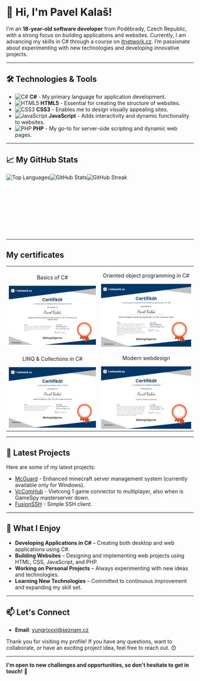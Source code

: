 # 👋 Hi, I'm Pavel Kalaš!

I'm an **18-year-old software developer** from Poděbrady, Czech Republic, with a strong focus on building applications and websites. Currently, I am advancing my skills in C# through a course on [itnetwork.cz](https://itnetwork.cz). I’m passionate about experimenting with new technologies and developing innovative projects.

---

## 🛠️ Technologies & Tools

- ![C#](https://img.shields.io/badge/C%23-%23-00599C?style=for-the-badge&logo=csharp&logoColor=white) **C#** - My primary language for application development.
- ![HTML5](https://img.shields.io/badge/HTML5-%23E34F26?style=for-the-badge&logo=html5&logoColor=white) **HTML5** - Essential for creating the structure of websites.
- ![CSS3](https://img.shields.io/badge/CSS3-%231572B6?style=for-the-badge&logo=css3&logoColor=white) **CSS3** - Enables me to design visually appealing sites.
- ![JavaScript](https://img.shields.io/badge/JavaScript-%23F7DF1C?style=for-the-badge&logo=javascript&logoColor=black) **JavaScript** - Adds interactivity and dynamic functionality to websites.
- ![PHP](https://img.shields.io/badge/PHP-%23777BB4?style=for-the-badge&logo=php&logoColor=white) **PHP** - My go-to for server-side scripting and dynamic web pages.

---

## 📈 My GitHub Stats

<div style="display: flex; flex-wrap: wrap;">
  <img src="https://github-readme-stats.vercel.app/api/top-langs/?username=pavelkalas&layout=compact&theme=radical&hide=css,html" alt="Top Languages" height="160px">
  <img src="https://github-readme-stats.vercel.app/api?username=pavelkalas&show_icons=true&theme=radical" alt="GitHub Stats" height="160px">
  <img src="https://github-readme-streak-stats.herokuapp.com/?user=pavelkalas&theme=radical" alt="GitHub Streak" height="160px">
</div>

---

## My certificates

<div align="center">
  <table>
    <tr>
      <td align="center">
        <p>Basics of C#</p>
        <img src="https://github.com/pavelkalas/pavelkalas/blob/main/CSHARP_BASICS.png" alt="Basics of C#" width="400"/>
      </td>
      <td align="center">
        <p>Oriented object programming in C#</p>
        <img src="https://github.com/pavelkalas/pavelkalas/blob/main/OOP_CSHARP_CERTIFIKAT.png" alt="OOP in C#" width="400"/>
      </td>
    </tr>
    <tr>
      <td align="center">
        <p>LINQ & Collections in C#</p>
        <img src="https://github.com/pavelkalas/pavelkalas/blob/main/LINQ_AND_COLECTIONS_CSHARP.png" alt="LINQ and Collections in C#" width="400"/>
      </td>
      <td align="center">
        <p>Modern webdesign</p>
        <img src="https://github.com/pavelkalas/pavelkalas/blob/main/MODERN_WEBDESIGN.png" alt="Certificate for Modern website design" width="400"/>
      </td>
    </tr>
  </table>
</div>

---

## 🌟 Latest Projects

Here are some of my latest projects:

- [McGuard](https://github.com/pavelkalas/mcguard) - Enhanced minecraft server management system (currently available only for Windows).
- [VcComHub](https://github.com/pavelkalas/vccomhub) - Vietcong 1 game connector to multiplayer, also when is GameSpy masterserver down.
- [FusionSSH](https://github.com/pavelkalas/fusion-ssh) - Simple SSH client.

---

## 🌱 What I Enjoy

- **Developing Applications in C#** – Creating both desktop and web applications using C#.
- **Building Websites** – Designing and implementing web projects using HTML, CSS, JavaScript, and PHP.
- **Working on Personal Projects** – Always experimenting with new ideas and technologies.
- **Learning New Technologies** – Committed to continuous improvement and expanding my skill set.

---

## 📫 Let's Connect

- **Email**: [yungrixxxi@seznam.cz](mailto:yungrixxxi@seznam.cz)

Thank you for visiting my profile! If you have any questions, want to collaborate, or have an exciting project idea, feel free to reach out. 😊

---

**I'm open to new challenges and opportunities, so don't hesitate to get in touch!** 🚀
